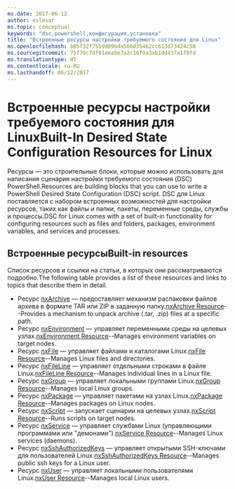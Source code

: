 ```yaml
---
ms.date: 2017-06-12
author: eslesar
ms.topic: conceptual
keywords: "dsc,powershell,конфигурация,установка"
title: "Встроенные ресурсы настройки требуемого состояния для Linux"
ms.openlocfilehash: b85f32f7559d89bda566d35462cc613d73424c50
ms.sourcegitcommit: 75f70c7df01eea5e7a2c16f9a3ab1dd437a1f8fd
ms.translationtype: HT
ms.contentlocale: ru-RU
ms.lasthandoff: 06/12/2017
---
```

# <a name="built-in-desired-state-configuration-resources-for-linux"></a><span data-ttu-id="40c57-103">Встроенные ресурсы настройки требуемого состояния для Linux</span><span class="sxs-lookup"><span data-stu-id="40c57-103">Built-In Desired State Configuration Resources for Linux</span></span>

<span data-ttu-id="40c57-104">Ресурсы — это строительные блоки, которые можно использовать для написания сценария настройки требуемого состояния (DSC) PowerShell.</span><span class="sxs-lookup"><span data-stu-id="40c57-104">Resources are building blocks that you can use to write a PowerShell Desired State Configuration (DSC) script.</span></span> <span data-ttu-id="40c57-105">DSC для Linux поставляется с набором встроенных возможностей для настройки ресурсов, таких как файлы и папки, пакеты, переменные среды, службы и процессы.</span><span class="sxs-lookup"><span data-stu-id="40c57-105">DSC for Linux comes with a set of built-in functionality for configuring resources such as files and folders, packages, environment variables, and services and processes.</span></span>

## <a name="built-in-resources"></a><span data-ttu-id="40c57-106">Встроенные ресурсы</span><span class="sxs-lookup"><span data-stu-id="40c57-106">Built-in resources</span></span> 

<span data-ttu-id="40c57-107">Список ресурсов и ссылки на статьи, в которых они рассматриваются подробно.</span><span class="sxs-lookup"><span data-stu-id="40c57-107">The following table provides a list of these resources and links to topics that describe them in detail.</span></span>

* <span data-ttu-id="40c57-108">Ресурс [nxArchive](lnxArchiveResource.md) — предоставляет механизм распаковки файлов архива в формате TAR или ZIP в заданную папку.</span><span class="sxs-lookup"><span data-stu-id="40c57-108">[nxArchive Resource](lnxArchiveResource.md)--Provides a mechanism to unpack archive (.tar, .zip) files at a specific path.</span></span>
* <span data-ttu-id="40c57-109">Ресурс [nxEnvironment](lnxEnvironmentResource.md) — управляет переменными среды на целевых узлах.</span><span class="sxs-lookup"><span data-stu-id="40c57-109">[nxEnvironment Resource](lnxEnvironmentResource.md)--Manages environment variables on target nodes.</span></span> 
* <span data-ttu-id="40c57-110">Ресурс [nxFile](lnxFileResource.md) — управляет файлами и каталогами Linux.</span><span class="sxs-lookup"><span data-stu-id="40c57-110">[nxFile Resource](lnxFileResource.md)--Manages Linux files and directories.</span></span> 
* <span data-ttu-id="40c57-111">Ресурс [nxFileLine](lnxFileLineResource.md) — управляет отдельными строками в файле Linux.</span><span class="sxs-lookup"><span data-stu-id="40c57-111">[nxFileLine Resource](lnxFileLineResource.md)--Manages individual lines in a Linux file.</span></span> 
* <span data-ttu-id="40c57-112">Ресурс [nxGroup](lnxGroupResource.md) — управляет локальными группами Linux.</span><span class="sxs-lookup"><span data-stu-id="40c57-112">[nxGroup Resource](lnxGroupResource.md)--Manages local Linux groups.</span></span> 
* <span data-ttu-id="40c57-113">Ресурс [nxPackage](lnxPackageResource.md) — управляет пакетами на узлах Linux.</span><span class="sxs-lookup"><span data-stu-id="40c57-113">[nxPackage Resource](lnxPackageResource.md)--Manages packages on Linux nodes.</span></span>
* <span data-ttu-id="40c57-114">Ресурс [nxScript](lnxScriptResource.md) — запускает сценарии на целевых узлах.</span><span class="sxs-lookup"><span data-stu-id="40c57-114">[nxScript Resource](lnxScriptResource.md)--Runs scripts on target nodes.</span></span>
* <span data-ttu-id="40c57-115">Ресурс [nxService](lnxServiceResource.md) — управляет службами Linux (управляющими программами или "демонами").</span><span class="sxs-lookup"><span data-stu-id="40c57-115">[nxService Resource](lnxServiceResource.md)--Manages Linux services (daemons).</span></span>
* <span data-ttu-id="40c57-116">Ресурс [nxSshAuthorizedKeys](lnxSshAuthorizedKeysResource.md) — управляет открытыми SSH-ключами для пользователей Linux.</span><span class="sxs-lookup"><span data-stu-id="40c57-116">[nxSshAuthorizedKeys Resource](lnxSshAuthorizedKeysResource.md)--Manages public ssh keys for a Linux user.</span></span> 
* <span data-ttu-id="40c57-117">Ресурс [nxUser](lnxUserResource.md) — управляет локальными пользователями Linux.</span><span class="sxs-lookup"><span data-stu-id="40c57-117">[nxUser Resource](lnxUserResource.md)--Manages local Linux users.</span></span> 
  
